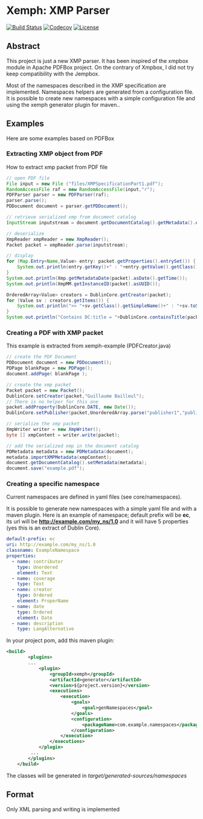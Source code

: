 # Xemph: XMP Parser

[![Build Status](https://travis-ci.org/gbm-bailleul/xemph.svg?branch=master)](https://travis-ci.org/gbm-bailleul/xemph)
[![Codecov](https://img.shields.io/codecov/c/github/gbm-bailleul/xemph.svg)](https://codecov.io/gh/gbm-bailleul/xemph/)
[![License](https://img.shields.io/github/license/gbm-bailleul/xemph.svg)](https://www.apache.org/licenses/LICENSE-2.0)

## Abstract

This project is just a new XMP parser. It has been inspired of the xmpbox module in Apache PDFBox project. 
On the contrary of Xmpbox, I did not try keep compatibility with the Jempbox.

Most of the namespaces described in the XMP specification are implemented. Namespaces helpers are generated from a 
configuration file. It is possible to create new namespaces with a simple configuration file and using the xemph generator plugin for maven..

## Examples

Here are some examples based on PDFBox

### Extracting XMP object from PDF

How to extract xmp packet from PDF file

```java
// open PDF file
File input = new File ("files/XMPSpecificationPart1.pdf");
RandomAccessFile raf = new RandomAccessFile(input,"r");
PDFParser parser = new PDFParser(raf);
parser.parse();
PDDocument document = parser.getPDDocument();

// retrieve serialized xmp from document catalog
InputStream inputstream = document.getDocumentCatalog().getMetadata().exportXMPMetadata();

// deserialize
XmpReader xmpReader = new XmpReader();
Packet packet = xmpReader.parse(inputstream);

// display
for (Map.Entry<Name,Value> entry: packet.getProperties().entrySet()) {
    System.out.println(entry.getKey()+" : "+entry.getValue().getClass()+" / "+entry.getValue());
}
System.out.println(Xmp.getMetadataDate(packet).asDate().getTime());
System.out.println(XmpMM.getInstanceID(packet).asUUID());

OrderedArray<Value> creators = DublinCore.getCreator(packet);
for (Value sv : creators.getItems()) {
    System.out.println(">> "+sv.getClass().getSimpleName()+" : "+sv.toString());
}
System.out.println("Contains DC:title = "+DublinCore.containsTitle(packet));
```
### Creating a PDF with XMP packet

This example is extracted from xemph-example (PDFCreator.java)

```java
// create the PDF Document
PDDocument document = new PDDocument();
PDPage blankPage = new PDPage();
document.addPage( blankPage );

// create the xmp packet
Packet packet = new Packet();
DublinCore.setCreator(packet,"Guillaume Bailleul");
// There is no helper for this one
packet.addProperty(DublinCore.DATE, new Date());
DublinCore.setPublisher(packet,UnorderedArray.parse("publisher1","publisher2","publisher3","publisher4"));

// serialize the xmp packet
XmpWriter writer = new XmpWriter();
byte [] xmpContent = writer.write(packet);

// add the serialized xmp in the document catalog
PDMetadata metadata = new PDMetadata(document);
metadata.importXMPMetadata(xmpContent);
document.getDocumentCatalog().setMetadata(metadata);
document.save("example.pdf");
```

### Creating a specific namespace

Current namespaces are defined in yaml files (see core/namespaces). 

It is possible to generate new namespaces with a simple yaml file and with a maven plugin. Here is an example
of namespace; default prefix will be **ec**, its url will be **http://example.com/my_ns/1.0** and it will have
5 properties (yes this is an extract of Dublin Core).

```yaml
default-prefix: ec
uri: http://example.com/my_ns/1.0
classname: ExampleNamespace
properties:
  - name: contributor
    type: Unordered
    element: Text
  - name: coverage
    type: Text
  - name: creator
    type: Ordered
    element: ProperName
  - name: date
    type: Ordered
    element: Date
  - name: description
    type: LangAlternative
```

In your project pom, add this maven plugin:

```xml
<build>
        <plugins>
        ...
            <plugin>
                <groupId>xemph</groupId>
                <artifactId>generator</artifactId>
                <version>${project.version}</version>
                <executions>
                    <execution>
                        <goals>
                            <goal>genNamespaces</goal>
                        </goals>
                        <configuration>
                            <packageName>com.example.namespaces</packageName>
                        </configuration>
                    </execution>
                </executions>
            </plugin>
         ...
        </plugins>
    </build>
```

The classes will be generated in *target/generated-sources/namespaces*

## Format

Only XML parsing and writing is implemented

